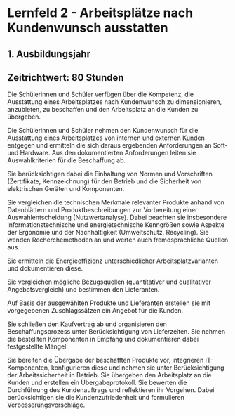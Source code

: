 # Lernfeld 2 - Arbeitsplätze nach Kundenwunsch ausstatten

## 1. Ausbildungsjahr
## Zeitrichtwert: 80 Stunden

Die Schülerinnen und Schüler verfügen über die Kompetenz, die Ausstattung eines Arbeitsplatzes nach Kundenwunsch zu dimensionieren, anzubieten, zu beschaffen und den Arbeitsplatz an die Kunden zu übergeben.

Die Schülerinnen und Schüler nehmen den Kundenwunsch für die Ausstattung eines Arbeitsplatzes von internen und externen Kunden entgegen und ermitteln die sich daraus ergebenden Anforderungen an Soft- und Hardware. Aus den dokumentierten Anforderungen leiten sie Auswahlkriterien für die Beschaffung ab.

Sie berücksichtigen dabei die Einhaltung von Normen und Vorschriften (Zertifikate, Kennzeichnung) für den Betrieb und die Sicherheit von elektrischen Geräten und Komponenten.

Sie vergleichen die technischen Merkmale relevanter Produkte anhand von Datenblättern und Produktbeschreibungen zur Vorbereitung einer Auswahlentscheidung (Nutzwertanalyse).
Dabei beachten sie insbesondere informationstechnische und energietechnische Kenngrößen sowie Aspekte der Ergonomie und der Nachhaltigkeit (Umweltschutz, Recycling).
Sie wenden Recherchemethoden an und werten auch fremdsprachliche Quellen aus.

Sie ermitteln die Energieeffizienz unterschiedlicher Arbeitsplatzvarianten und dokumentieren diese.

Sie vergleichen mögliche Bezugsquellen (quantitativer und qualitativer Angebotsvergleich) und bestimmen den Lieferanten.

Auf Basis der ausgewählten Produkte und Lieferanten erstellen sie mit vorgegebenen Zuschlagssätzen ein Angebot für die Kunden.

Sie schließen den Kaufvertrag ab und organisieren den Beschaffungsprozess unter Berücksichtigung von Lieferzeiten. Sie nehmen die bestellten Komponenten in Empfang und dokumentieren dabei festgestellte Mängel.

Sie bereiten die Übergabe der beschafften Produkte vor, integrieren IT-Komponenten, konfigurieren diese und nehmen sie unter Berücksichtigung der Arbeitssicherheit in Betrieb.
Sie übergeben den Arbeitsplatz an die Kunden und erstellen ein Übergabeprotokoll.
Sie bewerten die Durchführung des Kundenauftrags und reflektieren ihr Vorgehen.
Dabei berücksichtigen sie die Kundenzufriedenheit und formulieren Verbesserungsvorschläge. 